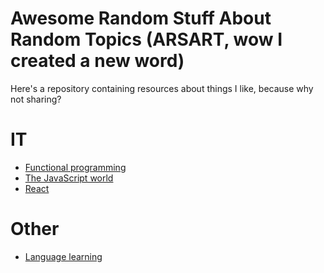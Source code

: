 # Awesome Random Stuff About Random Topics (ARSART, wow I created a new word)

Here's a repository containing resources about things I like, because why not sharing?

# IT

- [Functional programming](./topics/functional-programming.md)
- [The JavaScript world](./topics/the-javascript-world.md)
- [React](./topics/reactjs.md)

# Other

- [Language learning](./topics/language-learning.md)
